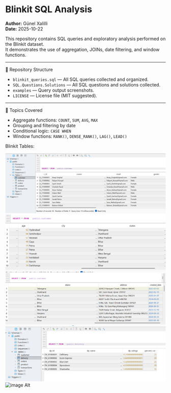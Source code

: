 # Blinkit SQL Analysis
**Author:** Günel Xəlilli  
**Date:** 2025-10-22  

This repository contains SQL queries and exploratory analysis performed on the Blinkit dataset.  
It demonstrates the use of aggregation, JOINs, date filtering, and window functions.

---

 📂 Repository Structure
- `blinkit_queries.sql` — All SQL queries collected and organized.  
- `SQL.Questions.Solutions` — All SQL questions and solutions collected.
- `examples` — Query output screenshots.  
- `LICENSE` — License file (MIT suggested).  

---

 🧠 Topics Covered
- Aggregate functions: `COUNT`, `SUM`, `AVG`, `MAX`  
- Grouping and filtering by date  
- Conditional logic: `CASE WHEN`  
- Window functions: `RANK()`, `DENSE_RANK()`, `LAG()`, `LEAD()`  

Blinkit Tables:

![image Alt](https://github.com/GunelXelilli/blinkit-sql-analysis/blob/main/Screenshot%202025-10-24%20100659.png?raw=true)
![image Alt](https://github.com/GunelXelilli/blinkit-sql-analysis/blob/main/Screenshot%202025-10-24%20100723.png?raw=true)
![image Alt](https://github.com/GunelXelilli/blinkit-sql-analysis/blob/main/Screenshot%202025-10-24%20100735.png?raw=true)
![image Alt](https://github.com/GunelXelilli/blinkit-sql-analysis/blob/main/Screenshot%202025-10-24%20100753.png?raw=true)
![image Alt]()














